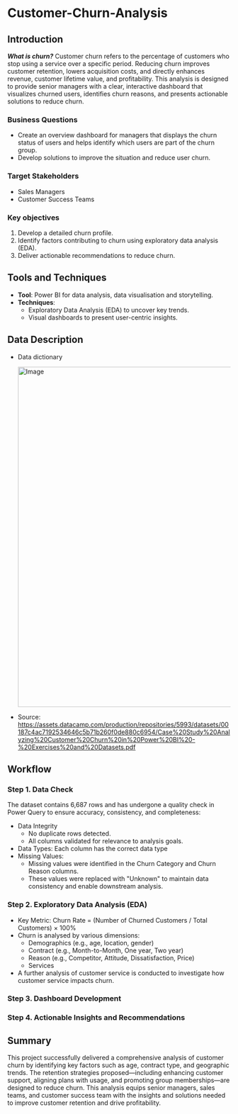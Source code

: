 # Customer-Churn-Analysis
## Introduction
***What is churn?*** Customer churn refers to the percentage of customers who stop using a service over a specific period. Reducing churn improves customer retention, lowers acquisition costs, and directly enhances revenue, customer lifetime value, and profitability. 
This analysis is designed to provide senior managers with a clear, interactive dashboard that visualizes churned users, identifies churn reasons, and presents actionable solutions to reduce churn.

### Business Questions
- Create an overview dashboard for managers that displays the churn status of users and helps identify which users are part of the churn group.
- Develop solutions to improve the situation and reduce user churn.

### Target Stakeholders
- Sales Managers
- Customer Success Teams

### Key objectives
1. Develop a detailed churn profile.
2. Identify factors contributing to churn using exploratory data analysis (EDA).
3. Deliver actionable recommendations to reduce churn.

## Tools and Techniques
- **Tool**: Power BI for data analysis, data visualisation and storytelling.
- **Techniques**:
  + Exploratory Data Analysis (EDA) to uncover key trends.
  + Visual dashboards to present user-centric insights.

## Data Description
- Data dictionary
  
  <img width="768" alt="Image" src="https://github.com/user-attachments/assets/41ab55e5-c249-4257-91c3-93eee3a9ca08" />
  
- Source: https://assets.datacamp.com/production/repositories/5993/datasets/00187c4ac7192534646c5b71b260f0de880c6954/Case%20Study%20Analyzing%20Customer%20Churn%20in%20Power%20BI%20-%20Exercises%20and%20Datasets.pdf

## Workflow
### Step 1. Data Check
The dataset contains 6,687 rows and has undergone a quality check in Power Query to ensure accuracy, consistency, and completeness:
- Data Integrity
  - No duplicate rows detected.
  - All columns validated for relevance to analysis goals.
- Data Types: Each column has the correct data type
- Missing Values:
  - Missing values were identified in the Churn Category and Churn Reason columns.
  - These values were replaced with "Unknown" to maintain data consistency and enable downstream analysis.
### Step 2. Exploratory Data Analysis (EDA)
- Key Metric: Churn Rate = (Number of Churned Customers / Total Customers) × 100%
- Churn is analysed by various dimensions:
  - Demographics (e.g., age, location, gender)
  - Contract (e.g., Month-to-Month, One year, Two year)
  - Reason (e.g., Competitor, Attitude, Dissatisfaction, Price)
  - Services
- A further analysis of customer service is conducted to investigate how customer service impacts churn. 
### Step 3. Dashboard Development
### Step 4. Actionable Insights and Recommendations

## Summary
This project successfully delivered a comprehensive analysis of customer churn by identifying key factors such as age, contract type, and geographic trends. The retention strategies proposed—including enhancing customer support, aligning plans with usage, and promoting group memberships—are designed to reduce churn. This analysis equips senior managers, sales teams, and customer success team with the insights and solutions needed to improve customer retention and drive profitability.
